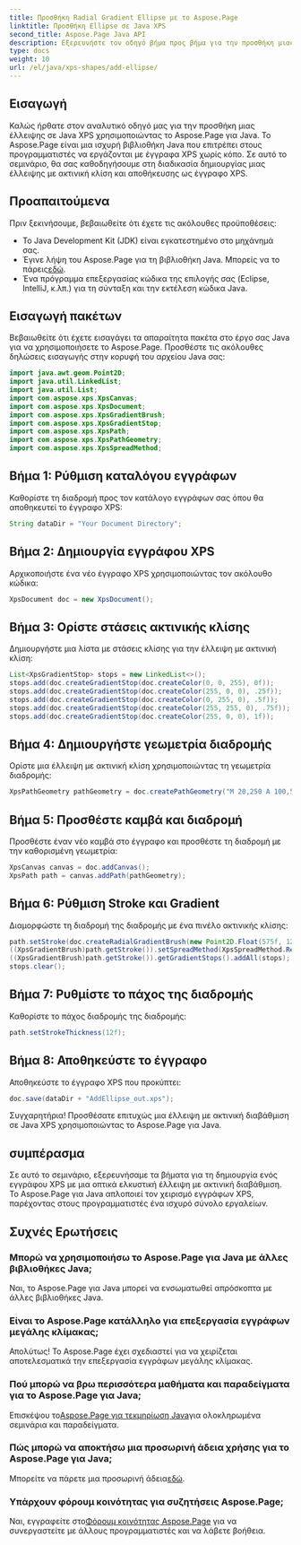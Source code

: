 ```yaml
---
title: Προσθήκη Radial Gradient Ellipse με το Aspose.Page
linktitle: Προσθήκη Ellipse σε Java XPS
second_title: Aspose.Page Java API
description: Εξερευνήστε τον οδηγό βήμα προς βήμα για την προσθήκη μιας έλλειψης με ακτινωτή διαβάθμιση σε Java XPS χρησιμοποιώντας το Aspose.Page για Java. Βελτιώστε τη δημιουργία εγγράφων σας χωρίς κόπο.
type: docs
weight: 10
url: /el/java/xps-shapes/add-ellipse/
---
```

## Εισαγωγή
Καλώς ήρθατε στον αναλυτικό οδηγό μας για την προσθήκη μιας έλλειψης σε Java XPS χρησιμοποιώντας το Aspose.Page για Java. Το Aspose.Page είναι μια ισχυρή βιβλιοθήκη Java που επιτρέπει στους προγραμματιστές να εργάζονται με έγγραφα XPS χωρίς κόπο. Σε αυτό το σεμινάριο, θα σας καθοδηγήσουμε στη διαδικασία δημιουργίας μιας έλλειψης με ακτινική κλίση και αποθήκευσης ως έγγραφο XPS.
## Προαπαιτούμενα
Πριν ξεκινήσουμε, βεβαιωθείτε ότι έχετε τις ακόλουθες προϋποθέσεις:
- Το Java Development Kit (JDK) είναι εγκατεστημένο στο μηχάνημά σας.
-  Έγινε λήψη του Aspose.Page για τη βιβλιοθήκη Java. Μπορείς να το πάρεις[εδώ](https://releases.aspose.com/page/java/).
- Ένα πρόγραμμα επεξεργασίας κώδικα της επιλογής σας (Eclipse, IntelliJ, κ.λπ.) για τη σύνταξη και την εκτέλεση κώδικα Java.
## Εισαγωγή πακέτων
Βεβαιωθείτε ότι έχετε εισαγάγει τα απαραίτητα πακέτα στο έργο σας Java για να χρησιμοποιήσετε το Aspose.Page. Προσθέστε τις ακόλουθες δηλώσεις εισαγωγής στην κορυφή του αρχείου Java σας:
```java
import java.awt.geom.Point2D;
import java.util.LinkedList;
import java.util.List;
import com.aspose.xps.XpsCanvas;
import com.aspose.xps.XpsDocument;
import com.aspose.xps.XpsGradientBrush;
import com.aspose.xps.XpsGradientStop;
import com.aspose.xps.XpsPath;
import com.aspose.xps.XpsPathGeometry;
import com.aspose.xps.XpsSpreadMethod;
```
## Βήμα 1: Ρύθμιση καταλόγου εγγράφων
Καθορίστε τη διαδρομή προς τον κατάλογο εγγράφων σας όπου θα αποθηκευτεί το έγγραφο XPS:
```java
String dataDir = "Your Document Directory";
```
## Βήμα 2: Δημιουργία εγγράφου XPS
Αρχικοποιήστε ένα νέο έγγραφο XPS χρησιμοποιώντας τον ακόλουθο κώδικα:
```java
XpsDocument doc = new XpsDocument();
```
## Βήμα 3: Ορίστε στάσεις ακτινικής κλίσης
Δημιουργήστε μια λίστα με στάσεις κλίσης για την έλλειψη με ακτινική κλίση:
```java
List<XpsGradientStop> stops = new LinkedList<>();
stops.add(doc.createGradientStop(doc.createColor(0, 0, 255), 0f));
stops.add(doc.createGradientStop(doc.createColor(255, 0, 0), .25f));
stops.add(doc.createGradientStop(doc.createColor(0, 255, 0), .5f));
stops.add(doc.createGradientStop(doc.createColor(255, 255, 0), .75f));
stops.add(doc.createGradientStop(doc.createColor(255, 0, 0), 1f));
```
## Βήμα 4: Δημιουργήστε γεωμετρία διαδρομής
Ορίστε μια έλλειψη με ακτινική κλίση χρησιμοποιώντας τη γεωμετρία διαδρομής:
```java
XpsPathGeometry pathGeometry = doc.createPathGeometry("M 20,250 A 100,50 0 1 1 220,250 100,50 0 1 1 20,250");
```
## Βήμα 5: Προσθέστε καμβά και διαδρομή
Προσθέστε έναν νέο καμβά στο έγγραφο και προσθέστε τη διαδρομή με την καθορισμένη γεωμετρία:
```java
XpsCanvas canvas = doc.addCanvas();
XpsPath path = canvas.addPath(pathGeometry);
```
## Βήμα 6: Ρύθμιση Stroke και Gradient
Διαμορφώστε τη διαδρομή της διαδρομής με ένα πινέλο ακτινικής κλίσης:
```java
path.setStroke(doc.createRadialGradientBrush(new Point2D.Float(575f, 125f), new Point2D.Float(575f, 100f), 75f, 50f));
((XpsGradientBrush)path.getStroke()).setSpreadMethod(XpsSpreadMethod.Reflect);
((XpsGradientBrush)path.getStroke()).getGradientStops().addAll(stops);
stops.clear();
```
## Βήμα 7: Ρυθμίστε το πάχος της διαδρομής
Καθορίστε το πάχος διαδρομής της διαδρομής:
```java
path.setStrokeThickness(12f);
```
## Βήμα 8: Αποθηκεύστε το έγγραφο
Αποθηκεύστε το έγγραφο XPS που προκύπτει:
```java
doc.save(dataDir + "AddEllipse_out.xps");
```
Συγχαρητήρια! Προσθέσατε επιτυχώς μια έλλειψη με ακτινική διαβάθμιση σε Java XPS χρησιμοποιώντας το Aspose.Page για Java.
## συμπέρασμα
Σε αυτό το σεμινάριο, εξερευνήσαμε τα βήματα για τη δημιουργία ενός εγγράφου XPS με μια οπτικά ελκυστική έλλειψη με ακτινική διαβάθμιση. Το Aspose.Page για Java απλοποιεί τον χειρισμό εγγράφων XPS, παρέχοντας στους προγραμματιστές ένα ισχυρό σύνολο εργαλείων.
## Συχνές Ερωτήσεις
### Μπορώ να χρησιμοποιήσω το Aspose.Page για Java με άλλες βιβλιοθήκες Java;
Ναι, το Aspose.Page για Java μπορεί να ενσωματωθεί απρόσκοπτα με άλλες βιβλιοθήκες Java.
### Είναι το Aspose.Page κατάλληλο για επεξεργασία εγγράφων μεγάλης κλίμακας;
Απολύτως! Το Aspose.Page έχει σχεδιαστεί για να χειρίζεται αποτελεσματικά την επεξεργασία εγγράφων μεγάλης κλίμακας.
### Πού μπορώ να βρω περισσότερα μαθήματα και παραδείγματα για το Aspose.Page για Java;
 Επισκέψου το[Aspose.Page για τεκμηρίωση Java](https://reference.aspose.com/page/java/)για ολοκληρωμένα σεμινάρια και παραδείγματα.
### Πώς μπορώ να αποκτήσω μια προσωρινή άδεια χρήσης για το Aspose.Page για Java;
 Μπορείτε να πάρετε μια προσωρινή άδεια[εδώ](https://purchase.aspose.com/temporary-license/).
### Υπάρχουν φόρουμ κοινότητας για συζητήσεις Aspose.Page;
 Ναι, εγγραφείτε στο[Φόρουμ κοινότητας Aspose.Page](https://forum.aspose.com/c/page/39) για να συνεργαστείτε με άλλους προγραμματιστές και να λάβετε βοήθεια.